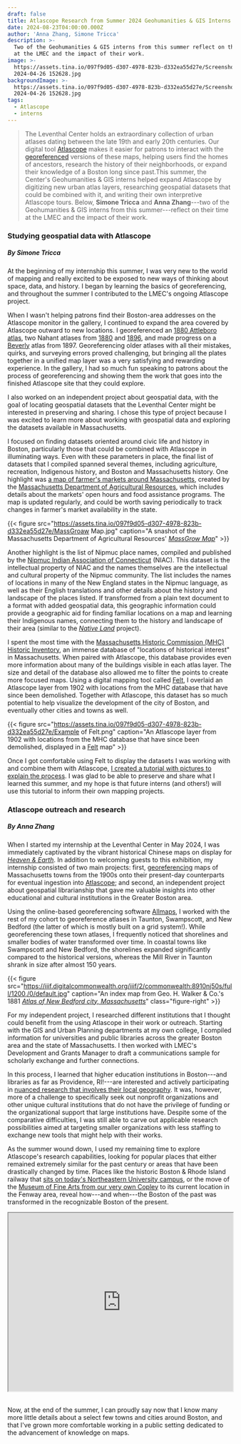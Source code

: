 ```yaml
---
draft: false
title: Atlascope Research from Summer 2024 Geohumanities & GIS Interns
date: 2024-08-23T04:00:00.000Z
author: 'Anna Zhang, Simone Tricca'
description: >-
  Two of the Geohumanities & GIS interns from this summer reflect on their time
  at the LMEC and the impact of their work.
image: >-
  https://assets.tina.io/097f9d05-d307-4978-823b-d332ea55d27e/Screenshot
  2024-04-26 152628.jpg
backgroundImage: >-
  https://assets.tina.io/097f9d05-d307-4978-823b-d332ea55d27e/Screenshot
  2024-04-26 152628.jpg
tags:
  - Atlascope
  - interns
---
```


> The Leventhal Center holds an extraordinary collection of urban atlases dating between the late 19th and early 20th centuries. Our digital tool [Atlascope](https://atlascope.org) makes it easier for patrons to interact with the [georeferenced](https://www.leventhalmap.org/projects/digital-projects/georeferencing/) versions of these maps, helping users find the homes of ancestors, research the history of their neighborhoods, or expand their knowledge of a Boston long since past.This summer, the Center's Geohumanities & GIS interns helped expand Atlascope by digitizing new urban atlas layers, researching geospatial datasets that could be combined with it, and writing their own interpretive Atlascope tours. Below, **Simone Tricca** and **Anna Zhang**---two of the Geohumanities & GIS interns from this summer---reflect on their time at the LMEC and the impact of their work.

### Studying geospatial data with Atlascope

##### *By Simone Tricca*

At the beginning of my internship this summer, I was very new to the world of mapping and really excited to be exposed to new ways of thinking about space, data, and history. I began by learning the basics of georeferencing, and throughout the summer I contributed to the LMEC's ongoing Atlascope project.

When I wasn't helping patrons find their Boston-area addresses on the Atlascope monitor in the gallery, I continued to expand the area covered by Atlascope outward to new locations. I georeferenced an [1880 Attleboro atlas](https://collections.leventhalmap.org/search/commonwealth:z029rs530), two Nahant atlases from [1880](https://www.digitalcommonwealth.org/search/commonwealth:4742d022d) and [1896](https://www.digitalcommonwealth.org/search/commonwealth:xg94md59n), and made progress on a [Beverly](https://collections.leventhalmap.org/search/commonwealth:vx024b87m) atlas from 1897. Georeferencing older atlases with all their mistakes, quirks, and surveying errors proved challenging, but bringing all the plates together in a unified map layer was a very satisfying and rewarding experience. In the gallery, I had so much fun speaking to patrons about the process of georeferencing and showing them the work that goes into the finished Atlascope site that they could explore.

I also worked on an independent project about geospatial data, with the goal of locating geospatial datasets that the Leventhal Center might be interested in preserving and sharing. I chose this type of project because I was excited to learn more about working with geospatial data and exploring the datasets available in Massachusetts.

I focused on finding datasets oriented around civic life and history in Boston, particularly those that could be combined with Atlascope in illuminating ways. Even with these parameters in place, the final list of datasets that I compiled spanned several themes, including agriculture, recreation, Indigenous history, and Boston and Massachusetts history. One highlight was [a map of farmer's markets around Massachusetts](https://massnrc.org/farmlocator/map.aspx?Ref=MGHome), created by the [Massachusetts Department of Agricultural Resources](https://www.mass.gov/orgs/massachusetts-department-of-agricultural-resources), which includes details about the markets' open hours and food assistance programs. The map is updated regularly, and could be worth saving periodically to track changes in farmer's market availability in the state.

{{< figure src="https://assets.tina.io/097f9d05-d307-4978-823b-d332ea55d27e/MassGroaw Map.jpg" caption="A snashot of the Massachusetts Department of Agricultural Resources' [*MassGrow Map*](https://massnrc.org/farmlocator/map.aspx?Ref=MGHome)" >}}

Another highlight is the list of Nipmuc place names, compiled and published by the [Nipmuc Indian Association of Connecticut](https://www.nativetech.org/Nipmuc/) (NIAC). This dataset is the intellectual property of NIAC and the names themselves are the intellectual and cultural property of the Nipmuc community. The list includes the names of locations in many of the New England states in the Nipmuc language, as well as their English translations and other details about the history and landscape of the places listed. If transformed from a plain text document to a format with added geospatial data, this geographic information could provide a geographic aid for finding familiar locations on a map and learning their Indigenous names, connecting them to the history and landscape of their area (similar to the *[Native Land](https://native-land.ca/)* project).

I spent the most time with the [Massachusetts Historic Commission (MHC) Historic Inventory](https://www.mass.gov/info-details/massgis-data-mhc-historic-inventory), an immense database of "locations of historical interest" in Massachusetts. When paired with Atlascope, this database provides even more information about many of the buildings visible in each atlas layer. The size and detail of the database also allowed me to filter the points to create more focused maps. Using a digital mapping tool called [Felt](https://felt.com), I overlaid an Atlascope layer from 1902 with locations from the MHC database that have since been demolished. Together with Atlascope, this dataset has so much potential to help visualize the development of the city of Boston, and eventually other cities and towns as well.

{{< figure src="https://assets.tina.io/097f9d05-d307-4978-823b-d332ea55d27e/Example of Felt.png" caption="An Atlascope layer from 1902 with locations from the MHC database that have since been demolished, displayed in a [Felt](https://felt.com) map" >}}

Once I got comfortable using Felt to display the datasets I was working with and combine them with Atlascope, [I created a tutorial with pictures to explain the process](https://www.notion.so/f3a635602a6542019c80ddfcb6cf47bf?pvs=21). I was glad to be able to preserve and share what I learned this summer, and my hope is that future interns (and others!) will use this tutorial to inform their own mapping projects.

### Atlascope outreach and research

##### *By Anna Zhang*

When I started my internship at the Leventhal Center in May 2024, I was immediately captivated by the vibrant historical Chinese maps on display for *[Heaven & Earth](https://www.leventhalmap.org/digital-exhibitions/heaven-and-earth/)*. In addition to welcoming guests to this exhibition, my internship consisted of two main projects: first, [georeferencing](https://www.leventhalmap.org/projects/digital-projects/georeferencing/) maps of Massachusetts towns from the 1900s onto their present-day counterparts for eventual ingestion into [Atlascope](https://www.atlascope.org/); and second, an independent project about geospatial librarianship that gave me valuable insights into other educational and cultural institutions in the Greater Boston area.

Using the online-based georeferencing software [Allmaps](https://www.leventhalmap.org/projects/digital-projects/allmaps/), I worked with the rest of my cohort to georeference atlases in Taunton, Swampscott, and New Bedford (the latter of which is mostly built on a grid system!). While georeferencing these town atlases, I frequently noticed that shorelines and smaller bodies of water transformed over time. In coastal towns like Swampscott and New Bedford, the shorelines expanded significantly compared to the historical versions, whereas the Mill River in Taunton shrank in size after almost 150 years.

{{< figure src="https://iiif.digitalcommonwealth.org/iiif/2/commonwealth:8910nj50s/full/1200,/0/default.jpg" caption="An index map from Geo. H. Walker & Co.'s 1881 *[Atlas of New Bedford city, Massachusetts](https://collections.leventhalmap.org/search/commonwealth:pz50kj303)*" class="figure-right" >}}

For my independent project, I researched different institutions that I thought could benefit from the using Atlascope in their work or outreach. Starting with the GIS and Urban Planning departments at my own college, I compiled information for universities and public libraries across the greater Boston area and the state of Massachusetts. I then worked with LMEC's Development and Grants Manager to draft a communications sample for scholarly exchange and further connections.

In this process, I learned that higher education institutions in Boston---and libraries as far as Providence, RI!---are interested and actively participating in [nuanced research that involves their local geography](https://statics.teams.cdn.office.net/evergreen-assets/safelinks/1/atp-safelinks.html). It was, however, more of a challenge to specifically seek out nonprofit organizations and other unique cultural institutions that do not have the privilege of funding or the organizational support that large institutions have. Despite some of the comparative difficulties, I was still able to carve out applicable research possibilities aimed at targeting smaller organizations with less staffing to exchange new tools that might help with their works.

As the summer wound down, I used my remaining time to explore Atlascope's research capabilities, looking for popular places that either remained extremely similar for the past century or areas that have been drastically changed by time. Places like the historic Boston & Rhode Island railway that [sits on today's Northeastern University campus](https://www.atlascope.org), or the move of the [Museum of Fine Arts from our very own Copley](https://www.atlascope.org) to its current location in the Fenway area, reveal how---and when---the Boston of the past was transformed in the recognizable Boston of the present.

<iframe src="https://www.atlascope.org/#/view:share$mode:glass$center:-71.08654,42.33927$zoom:17.82$base:maptiler-streets$overlay:ark:/76611/al7rtfm98" width="100%" height="400px" caption="An Atlascope view of the round house of the Boston & Rhode Island railway that sits on today's Northeastern University campus."></iframe><br><br>

Now, at the end of the summer, I can proudly say now that I know many more little details about a select few towns and cities around Boston, and that I've grown more comfortable working in a public setting dedicated to the advancement of knowledge on maps.
